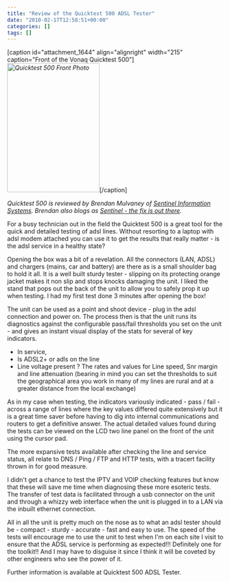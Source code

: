 ```yaml
---
title: "Review of the Quicktest 500 ADSL Tester"
date: "2010-02-17T12:58:51+00:00"
categories: []
tags: []
---
```


[caption id="attachment_1644" align="alignright" width="215" caption="Front of the Vonaq Quicktest 500"]<em><em><a href="http://techteapot.com/wp-content/uploads/2010/02/quicktest-500.jpg"><img class="size-medium wp-image-1644" title="Quicktest 500" src="http://techteapot.com/wp-content/uploads/2010/02/quicktest-500-215x300.jpg" alt="Quicktest 500 Front Photo" width="215" height="300" /></a></em></em>[/caption]

<em>Quicktest 500 is reviewed by Brendan Mulvaney of <a href="http://www.sentinel-is.com/">Sentinel Information Systems</a>. Brendan also blogs as <a href="http://www.secure-eserver.com/">Sentinel - the fix is out there</a>.
</em>

For  a busy technician out in the field the Quicktest  500 is a great tool for the quick and detailed testing of adsl  lines. Without resorting to a laptop with adsl modem attached you can  use it to get the results that really matter - is the adsl service in a  healthy state?

Opening the box was a bit of a revelation. All the  connectors (LAN, ADSL)  and chargers (mains, car and battery) are  there as is a small shoulder bag to hold it all. It is a well built  sturdy tester - slipping on its protecting orange jacket makes it non  slip and stops knocks damaging the unit. I liked the stand that pops out  the back of the unit to allow you to safely prop it up when testing. I  had my first test done 3 minutes after opening the box!

The unit  can be used as a point and shoot device - plug in the adsl connection  and power on. The process then is that the unit runs its diagnostics  against the configurable pass/fail thresholds you set on the unit - and  gives an instant visual display of the stats for several of key  indicators.
<ul>
	<li>In service,</li>
	<li>Is ADSL2+ or adls on the  line</li>
	<li>Line voltage present ? The rates and values for Line speed, Snr margin and line attenuation (bearing in mind you can set the  thresholds to suit the geographical area you work in many of my lines  are rural and at a greater distance from the local exchange)</li>
</ul>
As  in my case when testing, the indicators variously indicated  - pass /  fail - across a range of lines where the key values differed quite  extensively but it is a great time saver before having to dig into  internal  communications and routers to get a definitive answer. The  actual detailed values  found during the tests can be viewed on the LCD  two line panel on the front of the unit using the cursor pad.

The  more expansive tests available after checking the line and service  status, all  relate to DNS / Ping  / FTP and HTTP tests, with a tracert  facility thrown in for good measure.

I didn't get a chance to test  the IPTV and VOIP checking features but know that these will save me  time when diagnosing these more esoteric tests. The transfer of test  data  is facilitated through a usb connector on the unit and through a whizzy web interface when the unit is plugged in to a LAN via the inbuilt  ethernet connection.

All in all the unit is pretty much on the  nose as to what an adsl tester should be - compact - sturdy - accurate -  fast and easy to use. The speed of the tests will encourage me to use  the unit to test when I'm on each site I visit  to ensure that the ADSL  service is performing as expected!!!  Definitely one for the toolkit!!  And I may have to disguise it since I think it will be coveted by other  engineers who see the power of it.

Further information is available  at Quicktest  500 ADSL Tester.
